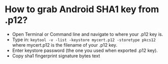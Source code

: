 How to grab Android SHA1 key from .p12?
=======================================
- Open Terminal or Command line and navigate to where your .p12 key is.
- Type in: `keytool -v -list -keystore mycert.p12 -storetype pkcs12` where mycert.p12 is the filename of your .p12 key.
- Enter keystore password (the one you used when exported .p12 key).
- Copy sha1 fingerprint signature bytes text